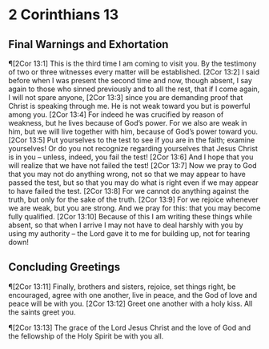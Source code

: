 # 2 Corinthians 13

## Final Warnings and Exhortation
¶[2Cor 13:1] This is the third time I am coming to visit you. By the testimony of two or three witnesses every matter will be established.
[2Cor 13:2] I said before when I was present the second time and now, though absent, I say again to those who sinned previously and to all the rest, that if I come again, I will not spare anyone,
[2Cor 13:3] since you are demanding proof that Christ is speaking through me. He is not weak toward you but is powerful among you.
[2Cor 13:4] For indeed he was crucified by reason of weakness, but he lives because of God’s power. For we also are weak in him, but we will live together with him, because of God’s power toward you.
[2Cor 13:5] Put yourselves to the test to see if you are in the faith; examine yourselves! Or do you not recognize regarding yourselves that Jesus Christ is in you – unless, indeed, you fail the test!
[2Cor 13:6] And I hope that you will realize that we have not failed the test!
[2Cor 13:7] Now we pray to God that you may not do anything wrong, not so that we may appear to have passed the test, but so that you may do what is right even if we may appear to have failed the test.
[2Cor 13:8] For we cannot do anything against the truth, but only for the sake of the truth.
[2Cor 13:9] For we rejoice whenever we are weak, but you are strong. And we pray for this: that you may become fully qualified.
[2Cor 13:10] Because of this I am writing these things while absent, so that when I arrive I may not have to deal harshly with you by using my authority – the Lord gave it to me for building up, not for tearing down!

## Concluding Greetings
¶[2Cor 13:11] Finally, brothers and sisters, rejoice, set things right, be encouraged, agree with one another, live in peace, and the God of love and peace will be with you.
[2Cor 13:12] Greet one another with a holy kiss. All the saints greet you.

¶[2Cor 13:13] The grace of the Lord Jesus Christ and the love of God and the fellowship of the Holy Spirit be with you all.
